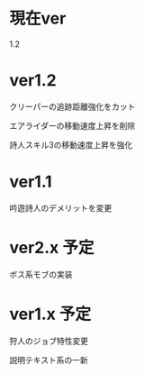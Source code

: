 
# 現在ver
1.2

# ver1.2

クリーパーの追跡距離強化をカット

エアライダーの移動速度上昇を削除

詩人スキル3の移動速度上昇を強化

# ver1.1

吟遊詩人のデメリットを変更

# ver2.x 予定

ボス系モブの実装

# ver1.x 予定

狩人のジョブ特性変更

説明テキスト系の一新
